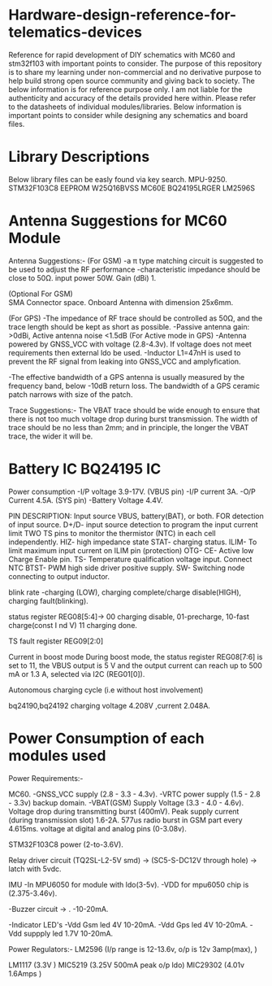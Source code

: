 # Hardware-design-reference-for-telematics-devices
Reference for rapid development of DIY schematics with MC60 and stm32f103 with important points to consider. The purpose of this repository is to share my learning under non-commercial and no derivative purpose to help build strong open source community and giving back to society. The below information is for reference purpose only. I am not liable for the authenticity and accuracy of the details provided here within. Please refer to the datasheets of individual modules/libraries. Below information is important points to consider while designing any schematics and board files.

# Library Descriptions 
Below library files can be easly found via key search.
MPU-9250. 
STM32F103C8 
EEPROM W25Q16BVSS 
MC60E 
BQ24195LRGER
LM2596S

# Antenna Suggestions for MC60 Module
Antenna Suggestions:-
(For GSM) 
-a π type matching circuit is suggested to be used to adjust the RF performance
-characteristic impedance should be close to 50Ω. input power 50W. Gain (dBi) 1. 

(Optional For GSM)  
SMA Connector space.
Onboard Antenna with dimension 25x6mm.

(For GPS)
-The impedance of RF trace should be controlled as 50Ω, and the trace length 
should be kept as short as possible.
-Passive antenna gain: >0dBi, Active antenna noise <1.5dB
(For Active mode in GPS)
-Antenna powered by GNSS_VCC with voltage (2.8-4.3v). If voltage does not meet
requirements then external ldo be used.
-Inductor L1=47nH is used to prevent the RF signal from leaking into GNSS_VCC 
 and amplyfication.

-The effective bandwidth of a GPS antenna is usually measured by the
frequency band, below -10dB return loss. The bandwidth of a GPS ceramic
patch narrows with size of the patch. 

Trace Suggestions:-
The VBAT trace should be wide enough to ensure that there is not too much voltage 
drop during burst transmission. The width of trace should be no less than 2mm; 
and in principle, the longer the VBAT trace, the wider it will be.

# Battery IC BQ24195 IC 
Power consumption
-I/P voltage 3.9-17V. (VBUS pin)
-I/P current 3A.
-O/P Current 4.5A.    (SYS pin)
-Battery Voltage 4.4V. 

PIN DESCRIPTION:
Input source VBUS, battery(BAT), or both.
FOR detection of input source.
D+/D- input source detection to program the input current limit
TWO TS pins to monitor the thermistor (NTC) in each cell independently.
HIZ- high impedance state
STAT- charging status. 
ILIM- To limit maximum input current on ILIM pin (protection)
OTG- 
CE- Active low Charge Enable pin.
TS- Temperature qualification voltage input. Connect NTC
BTST- PWM high side driver positive supply.
SW- Switching node connecting to output inductor.

blink rate -charging (LOW), charging complete/charge disable(HIGH), charging fault(blinking).

status register REG08[5:4]-> 00 charging disable, 01-precharge, 10-fast charge(const I nd V)
			     11 charging done.

TS fault register REG09[2:0]


Current in boost mode
During boost mode, the status register REG08[7:6] is set to 11, the VBUS output is 5 V and the output current
can reach up to 500 mA or 1.3 A, selected via I2C (REG01[0]).

Autonomous charging cycle (i.e without host involvement)

bq24190,bq24192
charging voltage 4.208V ,current 2.048A.

# Power Consumption of each modules used
Power Requirements:-

MC60.
-GNSS_VCC supply (2.8 - 3.3 - 4.3v).
-VRTC power supply (1.5 - 2.8 - 3.3v) backup domain.
-VBAT(GSM) Supply Voltage (3.3 - 4.0 - 4.6v). Voltage drop during transmitting burst (400mV).
 Peak supply current (during transmission slot) 1.6-2A. 577us radio burst in GSM part every 4.615ms.
 voltage at digital and analog pins (0-3.08v).

STM32F103C8 power 
(2-to-3.6V).

Relay driver circuit 
(TQ2SL-L2-5V smd) -> 
(SC5-S-DC12V through hole) -> latch with 5vdc.  


IMU
-In MPU6050 for module with ldo(3-5v).
-VDD for mpu6050 chip is (2.375-3.46v). 


-Buzzer circuit -> .
-10-20mA.

-Indicator LED's 
-Vdd Gsm led 4V 10-20mA.
-Vdd Gps led 4V 10-20mA.
-Vdd suppply led 1.7V 10-20mA.


Power Regulators:-
LM2596 
(I/p range is 12-13.6v, o/p is 12v 3amp(max),  )

LM1117 (3.3V )
MIC5219 (3.25V 500mA peak o/p ldo)
MIC29302 (4.01v 1.6Amps )






